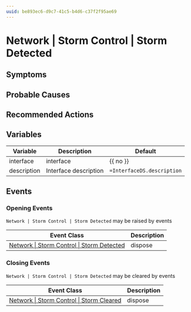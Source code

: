 ```yaml
---
uuid: be893ec6-d9c7-41c5-b4d6-c37f2f95ae69
---
```

# Network | Storm Control | Storm Detected

## Symptoms

## Probable Causes

## Recommended Actions

## Variables

Variable | Description | Default
--- | --- | ---
interface | interface | {{ no }}
description | Interface description | `=InterfaceDS.description`

## Events

### Opening Events
`Network | Storm Control | Storm Detected` may be raised by events

Event Class | Description
--- | ---
[Network \| Storm Control \| Storm Detected](../../../event-classes/network/storm-control/storm-detected.md) | dispose

### Closing Events
`Network | Storm Control | Storm Detected` may be cleared by events

Event Class | Description
--- | ---
[Network \| Storm Control \| Storm Cleared](../../../event-classes/network/storm-control/storm-cleared.md) | dispose
